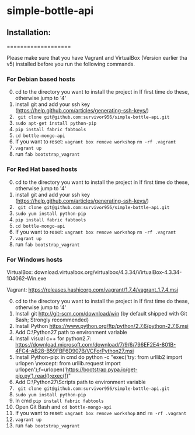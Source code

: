 # simple-bottle-api


## Installation:
===================

Please make sure that you have Vagrant and VirtualBox (Version earlier tha v5) installed before you run the following commands.

### For Debian based hosts
0. cd to the directory you want to install the project in
If first time do these, otherwise jump to '4'
1. install git and add your ssh key (https://help.github.com/articles/generating-ssh-keys/)
2. ` git clone git@github.com:survivor956/simple-bottle-api.git`
3. `sudo apt-get install python-pip`
4. `pip install fabric fabtools`
5. `cd bottle-mongo-api`
6. If you want to reset:
    `vagrant box remove workshop` 
    `rm -rf .vagrant`
7. `vagrant up`
8. run `fab bootstrap_vagrant`

### For Red Hat based hosts
0. cd to the directory you want to install the project in
If first time do these, otherwise jump to '4'
1. install git and add your ssh key (https://help.github.com/articles/generating-ssh-keys/)
2. ` git clone git@github.com:survivor956/simple-bottle-api.git`
3. `sudo yum install python-pip`
4. `pip install fabric fabtools`
5. `cd bottle-mongo-api`
6. If you want to reset:
    `vagrant box remove workshop` 
    `rm -rf .vagrant`
7. `vagrant up`
8. run `fab bootstrap_vagrant`

### For Windows hosts
VirtualBox: download.virtualbox.org/virtualbox/4.3.34/VirtualBox-4.3.34-104062-Win.exe

Vagrant: https://releases.hashicorp.com/vagrant/1.7.4/vagrant_1.7.4.msi

0. cd to the directory you want to install the project in
If first time do these, otherwise jump to '4'
1. Install git http://git-scm.com/download/win (by default shipped with Git Bash; Strongly recommended)
2. Install Python https://www.python.org/ftp/python/2.7.6/python-2.7.6.msi
3. Add C:\Python27 path to environment variable
4. Install visual c++ for python2.7: https://download.microsoft.com/download/7/9/6/796EF2E4-801B-4FC4-AB28-B59FBF6D907B/VCForPython27.msi
5. Install Python-pip: in cmd do python -c "exec('try: from urllib2 import urlopen \nexcept: from urllib.request import urlopen');f=urlopen('https://bootstrap.pypa.io/get-pip.py').read();exec(f)"
6. Add C:\Python27\Scripts path to environment variable
7. ` git clone git@github.com:survivor956/simple-bottle-api.git`
8. `sudo yum install python-pip`
9. In cmd `pip install fabric fabtools`
10. Open Git Bash and `cd bottle-mongo-api`
11. If you want to reset: `vagrant box remove workshop` and 
    `rm -rf .vagrant`
12. `vagrant up`
13. run `fab bootstrap_vagrant`
